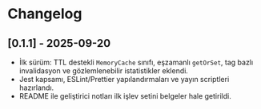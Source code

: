 # Changelog

## [0.1.1] - 2025-09-20
- İlk sürüm: TTL destekli `MemoryCache` sınıfı, eşzamanlı `getOrSet`, tag bazlı
  invalidasyon ve gözlemlenebilir istatistikler eklendi.
- Jest kapsamı, ESLint/Prettier yapılandırmaları ve yayın scriptleri hazırlandı.
- README ile geliştirici notları ilk işlev setini belgeler hale getirildi.
